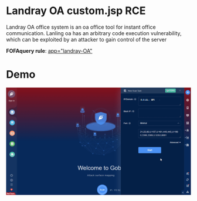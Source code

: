 # Landray OA custom.jsp RCE

Landray OA office system is an oa office tool for instant office communication. Lanling oa has an arbitrary code execution vulnerability, which can be exploited by an attacker to gain control of the server

**FOFAquery rule**: [app="landray-OA"](https://fofa.so/result?qbase64=YXBwPSJMYW5kcmF5LU9B57O757ufIg%3D%3D)

# Demo

![](Landray_OA_custom_jsp_RCE.gif)